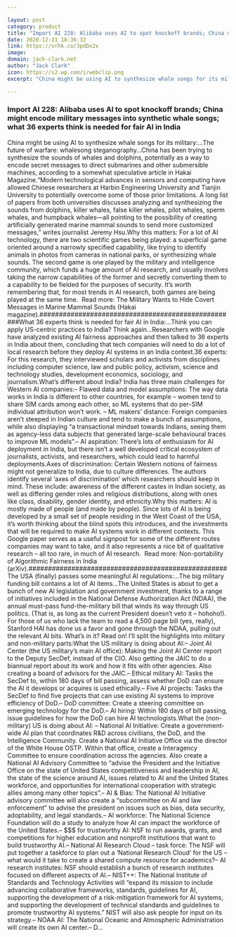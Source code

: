 ```yaml
---

layout: post
category: product
title: "Import AI 228: Alibaba uses AI to spot knockoff brands; China might encode military messages into synthetic whale songs; what 36 experts think is needed for fair AI in India"
date: 2020-12-21 18:36:32
link: https://vrhk.co/3pdDx2x
image: 
domain: jack-clark.net
author: "Jack Clark"
icon: https://s2.wp.com/i/webclip.png
excerpt: "China might be using AI to synthesize whale songs for its military:&hellip;The future of warfare: whalesong steganography&hellip;China has been trying to synthesize the sounds of whales and dolphins, potentially as a way to encode secret messages to direct submarines and other submersible machines, according to a somewhat speculative article in Hakai Magazine.&ldquo;Modern technological advances in sensors and computing have allowed Chinese researchers at Harbin Engineering University and Tianjin University to potentially overcome some of those prior limitations. A long list of papers from both universities discusses analyzing and synthesizing the sounds from dolphins, killer whales, false killer whales, pilot whales, sperm whales, and humpback whales&mdash;all pointing to the possibility of creating artificially generated marine mammal sounds to send more customized messages,&rdquo; writes journalist Jeremy Hsu.Why this matters: For a lot of AI technology, there are two scientific games being played: a superficial game oriented around a narrowly specified capability, like trying to identify animals in photos from cameras in national parks, or synthesizing whale sounds. The second game is one played by the military and intelligence community, which funds a huge amount of AI research, and usually involves taking the narrow capabilities of the former and secretly converting them to a capability to be fielded for the purposes of security. It&rsquo;s worth remembering that, for most trends in AI research, both games are being played at the same time.&nbsp; Read more: The Military Wants to Hide Covert Messages in Marine Mammal Sounds (Hakai magazine).###################################################What 36 experts think is needed for fair AI in India:&hellip;Think you can apply US-centric practices to India? Think again&hellip;Researchers with Google have analyzed existing AI fairness approaches and then talked to 36 experts in India about them, concluding that tech companies will need to do a lot of local research before they deploy AI systems in an India context.36 experts: For this research, they interviewed scholars and activists from disciplines including computer science, law and public policy, activism, science and technology studies, development economics, sociology, and journalism.What&rsquo;s different about India? India has three main challenges for Western AI companies:&ndash; Flawed data and model assumptions: The way data works in India is different to other countries, for example &ndash; women tend to share SIM cards among each other, so ML systems that do per-SIM individual attribution won&rsquo;t work.&nbsp;&ndash; ML makers&rsquo; distance: Foreign companies aren&rsquo;t steeped in Indian culture and tend to make a bunch of assumptions, while also displaying &ldquo;a transactional mindset towards Indians, seeing them as agency-less data subjects that generated large-scale behavioural traces to improve ML models&rdquo;.&ndash; AI aspiration: There&rsquo;s lots of enthusiasm for AI deployment in India, but there isn&rsquo;t a well developed critical ecosystem of journalists, activists, and researchers, which could lead to harmful deployments.Axes of discrimination: Certain Western notions of fairness might not generalize to India, due to culture differences. The authors identify several &lsquo;axes of discrimination&rsquo; which researchers should keep in mind. These include: awareness of the different castes in Indian society, as well as differing gender roles and religious distributions, along with ones like class, disability, gender identity, and ethnicity.Why this matters: AI is mostly made of people (and made by people). Since lots of AI is being developed by a small set of people residing in the West Coast of the USA, it&rsquo;s worth thinking about the blind spots this introduces, and the investments that will be required to make AI systems work in different contexts. This Google paper serves as a useful signpost for some of the different routes companies may want to take, and it also represents a nice bit of qualitative research &ndash; all too rare, in much of AI research.&nbsp; Read more: Non-portability of Algorithmic Fairness in India (arXiv).###################################################The USA (finally) passes some meaningful AI regulations:&hellip;The big military funding bill contains a lot of AI items&hellip;The United States is about to get a bunch of new AI legislation and government investment, thanks to a range of initiatives included in the National Defense Authorization Act (NDAA), the annual must-pass fund-the-military bill that winds its way through US politics. (That is, as long as the current President doesn&rsquo;t veto it &ndash; hohoho!). For those of us who lack the team to read a 4,500 page bill (yes, really), Stanford HAI has done us a favor and gone through the NDAA, pulling out the relevant AI bits. What&rsquo;s in it? Read on! I&rsquo;ll split the highlights into military and non-military parts:What the US military is doing about AI:&ndash; Joint AI Center (the US military&rsquo;s main AI office): Making the Joint AI Center report to the Deputy SecDef, instead of the CIO. Also getting the JAIC to do a biannual report about its work and how it fits with other agencies. Also creating a board of advisors for the JAIC.&ndash; Ethical military AI: Tasks the SecDef to, within 180 days of bill passing, assess whether DoD can ensure the AI it develops or acquires is used ethically.&ndash; Five AI projects: Tasks the SecDef to find five projects that can use existing AI systems to improve efficiency of DoD.&ndash; DoD committee: Create a steering committee on emerging technology for the DoD.&ndash; AI hiring: Within 180 days of bill passing, issue guidelines for how the DoD can hire AI technologists.What the (non-military) US is doing about AI: &ndash; National AI Initiative: Create a government-wide AI plan that coordinates R&amp;D across civiliians, the DoD, and the Intelligence Community. Create a National AI Initiative Office via the director of the White House OSTP. Within that office, create a Interagency Committee to ensure coordination across the agencies. Also create a National AI Advisory Committee to &ldquo;advise the President and the Initiative Office on the state of United States competitiveness and leadership in AI, the state of the science around AI, issues related to AI and the United States workforce, and opportunities for international cooperation with strategic allies among many other topics&rdquo;.&ndash; AI &amp; Bias: The National AI Initiative advisory committee will also create a &ldquo;subcommittee on AI and law enforcement&rdquo; to advise the president on issues such as bias, data security, adoptability, and legal standards.&ndash; AI workforce: The National Science Foundation will do a study to analyze how AI can impact the workforce of the United States.&ndash; $$$ for trustworthy AI: NSF to run awards, grants, and competitions for higher education and nonprofit institutions that want to build trustworthy AI.&ndash; National AI Research Cloud &ndash; task force: The NSF will put together a taskforce to plan out a &lsquo;National Research Cloud&lsquo; for the US &ndash; what would it take to create a shared compute resource for academics?&ndash; AI research institutes: NSF should establish a bunch of research institutes focused on different aspects of AI.&ndash; NIST++: The National Institute of Standards and Technology Activities will &ldquo;expand its mission to include advancing collaborative frameworks, standards, guidelines for AI, supporting the development of a risk-mitigation framework for AI systems, and supporting the development of technical standards and guidelines to promote trustworthy AI systems.&rdquo; NIST will also ask people for input on its strategy.&ndash; NOAA AI: The National Oceanic and Atmospheric Administration will create its own AI center.&ndash; D…"

---
```


### Import AI 228: Alibaba uses AI to spot knockoff brands; China might encode military messages into synthetic whale songs; what 36 experts think is needed for fair AI in India

China might be using AI to synthesize whale songs for its military:&hellip;The future of warfare: whalesong steganography&hellip;China has been trying to synthesize the sounds of whales and dolphins, potentially as a way to encode secret messages to direct submarines and other submersible machines, according to a somewhat speculative article in Hakai Magazine.&ldquo;Modern technological advances in sensors and computing have allowed Chinese researchers at Harbin Engineering University and Tianjin University to potentially overcome some of those prior limitations. A long list of papers from both universities discusses analyzing and synthesizing the sounds from dolphins, killer whales, false killer whales, pilot whales, sperm whales, and humpback whales&mdash;all pointing to the possibility of creating artificially generated marine mammal sounds to send more customized messages,&rdquo; writes journalist Jeremy Hsu.Why this matters: For a lot of AI technology, there are two scientific games being played: a superficial game oriented around a narrowly specified capability, like trying to identify animals in photos from cameras in national parks, or synthesizing whale sounds. The second game is one played by the military and intelligence community, which funds a huge amount of AI research, and usually involves taking the narrow capabilities of the former and secretly converting them to a capability to be fielded for the purposes of security. It&rsquo;s worth remembering that, for most trends in AI research, both games are being played at the same time.&nbsp; Read more: The Military Wants to Hide Covert Messages in Marine Mammal Sounds (Hakai magazine).###################################################What 36 experts think is needed for fair AI in India:&hellip;Think you can apply US-centric practices to India? Think again&hellip;Researchers with Google have analyzed existing AI fairness approaches and then talked to 36 experts in India about them, concluding that tech companies will need to do a lot of local research before they deploy AI systems in an India context.36 experts: For this research, they interviewed scholars and activists from disciplines including computer science, law and public policy, activism, science and technology studies, development economics, sociology, and journalism.What&rsquo;s different about India? India has three main challenges for Western AI companies:&ndash; Flawed data and model assumptions: The way data works in India is different to other countries, for example &ndash; women tend to share SIM cards among each other, so ML systems that do per-SIM individual attribution won&rsquo;t work.&nbsp;&ndash; ML makers&rsquo; distance: Foreign companies aren&rsquo;t steeped in Indian culture and tend to make a bunch of assumptions, while also displaying &ldquo;a transactional mindset towards Indians, seeing them as agency-less data subjects that generated large-scale behavioural traces to improve ML models&rdquo;.&ndash; AI aspiration: There&rsquo;s lots of enthusiasm for AI deployment in India, but there isn&rsquo;t a well developed critical ecosystem of journalists, activists, and researchers, which could lead to harmful deployments.Axes of discrimination: Certain Western notions of fairness might not generalize to India, due to culture differences. The authors identify several &lsquo;axes of discrimination&rsquo; which researchers should keep in mind. These include: awareness of the different castes in Indian society, as well as differing gender roles and religious distributions, along with ones like class, disability, gender identity, and ethnicity.Why this matters: AI is mostly made of people (and made by people). Since lots of AI is being developed by a small set of people residing in the West Coast of the USA, it&rsquo;s worth thinking about the blind spots this introduces, and the investments that will be required to make AI systems work in different contexts. This Google paper serves as a useful signpost for some of the different routes companies may want to take, and it also represents a nice bit of qualitative research &ndash; all too rare, in much of AI research.&nbsp; Read more: Non-portability of Algorithmic Fairness in India (arXiv).###################################################The USA (finally) passes some meaningful AI regulations:&hellip;The big military funding bill contains a lot of AI items&hellip;The United States is about to get a bunch of new AI legislation and government investment, thanks to a range of initiatives included in the National Defense Authorization Act (NDAA), the annual must-pass fund-the-military bill that winds its way through US politics. (That is, as long as the current President doesn&rsquo;t veto it &ndash; hohoho!). For those of us who lack the team to read a 4,500 page bill (yes, really), Stanford HAI has done us a favor and gone through the NDAA, pulling out the relevant AI bits. What&rsquo;s in it? Read on! I&rsquo;ll split the highlights into military and non-military parts:What the US military is doing about AI:&ndash; Joint AI Center (the US military&rsquo;s main AI office): Making the Joint AI Center report to the Deputy SecDef, instead of the CIO. Also getting the JAIC to do a biannual report about its work and how it fits with other agencies. Also creating a board of advisors for the JAIC.&ndash; Ethical military AI: Tasks the SecDef to, within 180 days of bill passing, assess whether DoD can ensure the AI it develops or acquires is used ethically.&ndash; Five AI projects: Tasks the SecDef to find five projects that can use existing AI systems to improve efficiency of DoD.&ndash; DoD committee: Create a steering committee on emerging technology for the DoD.&ndash; AI hiring: Within 180 days of bill passing, issue guidelines for how the DoD can hire AI technologists.What the (non-military) US is doing about AI: &ndash; National AI Initiative: Create a government-wide AI plan that coordinates R&amp;D across civiliians, the DoD, and the Intelligence Community. Create a National AI Initiative Office via the director of the White House OSTP. Within that office, create a Interagency Committee to ensure coordination across the agencies. Also create a National AI Advisory Committee to &ldquo;advise the President and the Initiative Office on the state of United States competitiveness and leadership in AI, the state of the science around AI, issues related to AI and the United States workforce, and opportunities for international cooperation with strategic allies among many other topics&rdquo;.&ndash; AI &amp; Bias: The National AI Initiative advisory committee will also create a &ldquo;subcommittee on AI and law enforcement&rdquo; to advise the president on issues such as bias, data security, adoptability, and legal standards.&ndash; AI workforce: The National Science Foundation will do a study to analyze how AI can impact the workforce of the United States.&ndash; $$$ for trustworthy AI: NSF to run awards, grants, and competitions for higher education and nonprofit institutions that want to build trustworthy AI.&ndash; National AI Research Cloud &ndash; task force: The NSF will put together a taskforce to plan out a &lsquo;National Research Cloud&lsquo; for the US &ndash; what would it take to create a shared compute resource for academics?&ndash; AI research institutes: NSF should establish a bunch of research institutes focused on different aspects of AI.&ndash; NIST++: The National Institute of Standards and Technology Activities will &ldquo;expand its mission to include advancing collaborative frameworks, standards, guidelines for AI, supporting the development of a risk-mitigation framework for AI systems, and supporting the development of technical standards and guidelines to promote trustworthy AI systems.&rdquo; NIST will also ask people for input on its strategy.&ndash; NOAA AI: The National Oceanic and Atmospheric Administration will create its own AI center.&ndash; D…